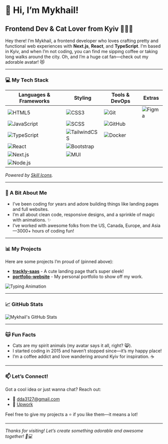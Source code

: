 # 👋 Hi, I’m Mykhail!  
## Frontend Dev & Cat Lover from Kyiv 🐾🇺🇦  

Hey there! I’m Mykhail, a frontend developer who loves crafting pretty and functional web experiences with **Next.js**, **React**, and **TypeScript**. I’m based in Kyiv, and when I’m not coding, you can find me sipping coffee or taking long walks around the city. Oh, and I’m a huge cat fan—check out my adorable avatar! 😻  

---

### 💻 My Tech Stack  
| Languages & Frameworks | Styling | Tools & DevOps | Extras |
|------------------------|---------|----------------|--------|
| ![HTML5](https://skillicons.dev/icons?i=html) | ![CSS3](https://skillicons.dev/icons?i=css) | ![Git](https://skillicons.dev/icons?i=git) | ![Figma](https://skillicons.dev/icons?i=figma) |
| ![JavaScript](https://skillicons.dev/icons?i=javascript) | ![SCSS](https://skillicons.dev/icons?i=sass) | ![GitHub](https://skillicons.dev/icons?i=github) | |
| ![TypeScript](https://skillicons.dev/icons?i=typescript) | ![TailwindCSS](https://skillicons.dev/icons?i=tailwind) | ![Docker](https://skillicons.dev/icons?i=docker) | |
| ![React](https://skillicons.dev/icons?i=react) | ![Bootstrap](https://skillicons.dev/icons?i=bootstrap) | | |
| ![Next.js](https://skillicons.dev/icons?i=nextjs) | ![MUI](https://skillicons.dev/icons?i=materialui) | | |
| ![Node.js](https://skillicons.dev/icons?i=nodejs) | | | |

*Powered by [Skill Icons](https://github.com/tandpfun/skill-icons).*

---

### 🌟 A Bit About Me  
- I’ve been coding for years and adore building things like landing pages and full websites.  
- I’m all about clean code, responsive designs, and a sprinkle of magic with animations. ✨  
- I’ve worked with awesome folks from the US, Canada, Europe, and Asia—3000+ hours of coding fun!  

---

### 📊 My Projects  
Here are some projects I’m proud of (pinned above):  
- **[trackly-saas](https://github.com/mykhail-druz/trackly-saas)** - A cute landing page that’s super sleek!  
- **[portfolio-website](https://github.com/mykhail-druz/portfolio-website)** - My personal portfolio to show off my work.  

![Typing Animation](https://media.giphy.com/media/78XCFBGOlS6keY1Bil/giphy.gif)

---

### 📈 GitHub Stats  
![Mykhail's GitHub Stats](https://github-readme-stats.vercel.app/api?username=mykhail-druz&show_icons=true&theme=dark)  

---

### 🐱 Fun Facts  
- Cats are my spirit animals (my avatar says it all, right? 😸).  
- I started coding in 2015 and haven’t stopped since—it’s my happy place!  
- I’m a coffee addict and love wandering around Kyiv for inspiration. ☕  

---

### 📫 Let’s Connect!  
Got a cool idea or just wanna chat? Reach out:  
- 📧 [dda3127@gmail.com](mailto:dda3127@gmail.com)  
- 💼 [Upwork](https://www.upwork.com/freelancers/~016ee239e423c4b7b7?viewMode=1)  

Feel free to give my projects a ⭐ if you like them—it means a lot!  

---

*Thanks for visiting! Let’s create something adorable and awesome together! 🐾💻*
